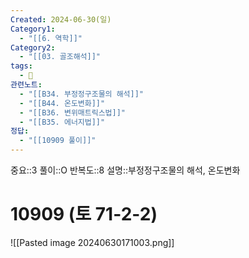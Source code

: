 ```yaml
---
Created: 2024-06-30(일)
Category1:
  - "[[6. 역학]]"
Category2:
  - "[[03. 골조해석]]"
tags:
  - 🧮
관련노트:
  - "[[B34. 부정정구조물의 해석]]"
  - "[[B44. 온도변화]]"
  - "[[B36. 변위매트릭스법]]"
  - "[[B35. 에너지법]]"
정답:
  - "[[10909 풀이]]"
---
```

중요::3
풀이::O
반복도::8
설명::부정정구조물의 해석, 온도변화
#  10909 (토 71-2-2)
![[Pasted image 20240630171003.png]]
